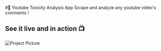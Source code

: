 #🚀 Youtube Toxicity Analysis App
Scrape and analyze any youtube video's comments !

## See it live and in action 📺
![Project Picture](https://github.com/BelhsanHmida/Comment-Toxicity-Classification/blob/main/Project%20Picture.PNG?raw=true)
